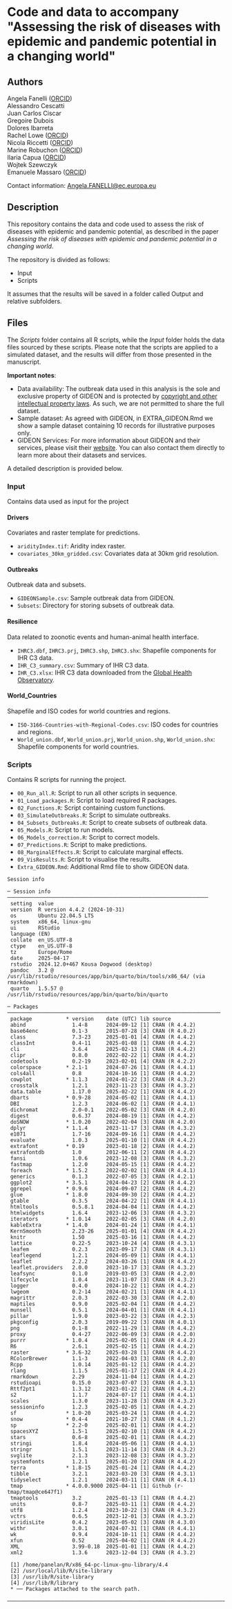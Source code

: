 # Code and data to accompany "Assessing the risk of diseases with epidemic and pandemic potential in a changing world"

## Authors

Angela Fanelli ([ORCID](https://orcid.org/0000-0002-8204-1230))\
Alessandro Cescatti\
Juan Carlos Ciscar\
Gregoire Dubois\
Dolores Ibarreta\
Rachel Lowe ([ORCID](https://orcid.org/0000-0003-3939-7343))\
Nicola Riccetti ([ORCID](https://orcid.org/0000-0002-3178-7892))\
Marine Robuchon ([ORCID](https://orcid.org/0000-0001-5873-2915))\
Ilaria Capua ([ORCID](https://orcid.org/0000-0002-7072-2581))\
Wojtek Szewczyk\
Emanuele Massaro ([ORCID](https://orcid.org/0000-0002-9287-3743))

Contact information: [Angela.FANELLI\@ec.europa.eu](Angela.FANELLI@ec.europa.eu)

## Description

This repository contains the data and code used to assess the risk of diseases with epidemic and pandemic potential, as described in the paper *Assessing the risk of diseases with epidemic and pandemic potential in a changing world*.

The repository is divided as follows:

-   Input
-   Scripts

It assumes that the results will be saved in a folder called Output and relative subfolders.

## Files

The *Scripts* folder contains all R scripts, while the *Input* folder holds the data files sourced by these scripts. Please note that the scripts are applied to a simulated dataset, and the results will differ from those presented in the manuscript.

**Important notes**:

-   Data availability: The outbreak data used in this analysis is the sole and exclusive property of GIDEON and is protected by [copyright and other intellectual property laws](https://www.gideononline.com/institutional-subscriber-license/). As such, we are not permitted to share the full dataset.
-   Sample dataset: As agreed with GIDEON, in EXTRA_GIDEON.Rmd we show a sample dataset containing 10 records for illustrative purposes only.
-   GIDEON Services: For more information about GIDEON and their services, please visit their [website](https://www.gideononline.com/). You can also contact them directly to learn more about their datasets and services.

A detailed description is provided below.

### Input

Contains data used as input for the project

#### Drivers

Covariates and raster template for predictions.

-   `aridityIndex.tif`: Aridity index raster.
-   `covariates_30km_gridded.csv`: Covariates data at 30km grid resolution.

#### Outbreaks

Outbreak data and subsets.

-   `GIDEONSample.csv`: Sample outbreak data from GIDEON. 
-   `Subsets`: Directory for storing subsets of outbreak data.

#### Resilience

Data related to zoonotic events and human-animal health interface.

-   `IHRC3.dbf`, `IHRC3.prj`, `IHRC3.shp`, `IHRC3.shx`: Shapefile components for IHR C3 data.
-   `IHR_C3_summary.csv`: Summary of IHR C3 data.
-   `IHR_C3.xlsx`: IHR C3 data downloaded from the [Global Health Observatory](https://www.who.int/data/gho).

#### World_Countries

Shapefile and ISO codes for world countries and regions.

-   `ISO-3166-Countries-with-Regional-Codes.csv`: ISO codes for countries and regions.
-   `World_union.dbf`, `World_union.prj`, `World_union.shp`, `World_union.shx`: Shapefile components for world countries.

### Scripts

Contains R scripts for running the project.

-   `00_Run_all.R`: Script to run all other scripts in sequence.
-   `01_Load_packages.R`: Script to load required R packages.
-   `02_Functions.R`: Script containing custom functions.
-   `03_SimulateOutbreaks.R`: Script to simulate outbreaks.
-   `04_Subsets_Outbreaks.R`: Script to create subsets of outbreak data.
-   `05_Models.R`: Script to run models.
-   `06_Models_correction.R`: Script to correct models.
-   `07_Predictions.R`: Script to make predictions.
-   `08_MarginalEffects.R`: Script to calculate marginal effects.
-   `09_VisResults.R`: Script to visualise the results.
-   `Extra_GIDEON.Rmd`: Additional Rmd file to show GIDEON data.

```         
Session info 

─ Session info ─────────────────────────────────────────────────────────────────
 setting  value
 version  R version 4.4.2 (2024-10-31)
 os       Ubuntu 22.04.5 LTS
 system   x86_64, linux-gnu
 ui       RStudio
 language (EN)
 collate  en_US.UTF-8
 ctype    en_US.UTF-8
 tz       Europe/Rome
 date     2025-04-17
 rstudio  2024.12.0+467 Kousa Dogwood (desktop)
 pandoc   3.2 @ /usr/lib/rstudio/resources/app/bin/quarto/bin/tools/x86_64/ (via rmarkdown)
 quarto   1.5.57 @ /usr/lib/rstudio/resources/app/bin/quarto/bin/quarto

─ Packages ─────────────────────────────────────────────────────────────────────
 package           * version    date (UTC) lib source
 abind               1.4-8      2024-09-12 [1] CRAN (R 4.4.2)
 base64enc           0.1-3      2015-07-28 [3] CRAN (R 4.0.2)
 class               7.3-23     2025-01-01 [4] CRAN (R 4.4.2)
 classInt            0.4-11     2025-01-08 [1] CRAN (R 4.4.2)
 cli                 3.6.4      2025-02-13 [1] CRAN (R 4.4.2)
 clipr               0.8.0      2022-02-22 [1] CRAN (R 4.4.2)
 codetools           0.2-19     2023-02-01 [4] CRAN (R 4.2.2)
 colorspace        * 2.1-1      2024-07-26 [1] CRAN (R 4.4.1)
 cols4all            0.8        2024-10-16 [1] CRAN (R 4.4.2)
 cowplot           * 1.1.3      2024-01-22 [3] CRAN (R 4.3.2)
 crosstalk           1.2.1      2023-11-23 [3] CRAN (R 4.3.2)
 data.table          1.17.0     2025-02-22 [1] CRAN (R 4.4.2)
 dbarts            * 0.9-28     2024-05-02 [1] CRAN (R 4.4.1)
 DBI                 1.2.3      2024-06-02 [1] CRAN (R 4.4.1)
 dichromat           2.0-0.1    2022-05-02 [3] CRAN (R 4.2.0)
 digest              0.6.37     2024-08-19 [1] CRAN (R 4.4.2)
 doSNOW            * 1.0.20     2022-02-04 [3] CRAN (R 4.2.0)
 dplyr             * 1.1.4      2023-11-17 [3] CRAN (R 4.3.2)
 e1071               1.7-16     2024-09-16 [1] CRAN (R 4.4.2)
 evaluate            1.0.3      2025-01-10 [1] CRAN (R 4.4.2)
 extrafont         * 0.19       2023-01-18 [2] CRAN (R 4.4.2)
 extrafontdb         1.0        2012-06-11 [2] CRAN (R 4.4.2)
 fansi               1.0.6      2023-12-08 [3] CRAN (R 4.3.2)
 fastmap             1.2.0      2024-05-15 [1] CRAN (R 4.4.2)
 foreach           * 1.5.2      2022-02-02 [1] CRAN (R 4.4.1)
 generics            0.1.3      2022-07-05 [3] CRAN (R 4.2.1)
 ggplot2           * 3.5.1      2024-04-23 [2] CRAN (R 4.4.2)
 ggrepel           * 0.9.6      2024-09-07 [2] CRAN (R 4.4.2)
 glue              * 1.8.0      2024-09-30 [2] CRAN (R 4.4.2)
 gtable              0.3.5      2024-04-22 [1] CRAN (R 4.4.1)
 htmltools           0.5.8.1    2024-04-04 [1] CRAN (R 4.4.2)
 htmlwidgets         1.6.4      2023-12-06 [3] CRAN (R 4.3.2)
 iterators         * 1.0.14     2022-02-05 [3] CRAN (R 4.2.0)
 kableExtra        * 1.4.0      2024-01-24 [1] CRAN (R 4.4.1)
 KernSmooth          2.23-26    2025-01-01 [4] CRAN (R 4.4.2)
 knitr               1.50       2025-03-16 [1] CRAN (R 4.4.2)
 lattice             0.22-5     2023-10-24 [4] CRAN (R 4.3.1)
 leafem              0.2.3      2023-09-17 [3] CRAN (R 4.3.1)
 leaflegend          1.2.1      2024-05-09 [1] CRAN (R 4.4.1)
 leaflet             2.2.2      2024-03-26 [1] CRAN (R 4.4.2)
 leaflet.providers   2.0.0      2023-10-17 [3] CRAN (R 4.3.2)
 leafsync            0.1.0      2019-03-05 [3] CRAN (R 4.2.0)
 lifecycle           1.0.4      2023-11-07 [3] CRAN (R 4.3.2)
 logger              0.4.0      2024-10-22 [1] CRAN (R 4.4.2)
 lwgeom              0.2-14     2024-02-21 [1] CRAN (R 4.4.1)
 magrittr            2.0.3      2022-03-30 [3] CRAN (R 4.2.0)
 maptiles            0.9.0      2025-02-04 [1] CRAN (R 4.4.2)
 munsell             0.5.1      2024-04-01 [1] CRAN (R 4.4.1)
 pillar              1.9.0      2023-03-22 [3] CRAN (R 4.2.3)
 pkgconfig           2.0.3      2019-09-22 [3] CRAN (R 4.0.1)
 png                 0.1-8      2022-11-29 [1] CRAN (R 4.4.2)
 proxy               0.4-27     2022-06-09 [3] CRAN (R 4.2.0)
 purrr             * 1.0.4      2025-02-05 [1] CRAN (R 4.4.2)
 R6                  2.6.1      2025-02-15 [1] CRAN (R 4.4.2)
 raster            * 3.6-32     2025-03-28 [1] CRAN (R 4.4.2)
 RColorBrewer        1.1-3      2022-04-03 [3] CRAN (R 4.2.0)
 Rcpp                1.0.14     2025-01-12 [1] CRAN (R 4.4.2)
 rlang               1.1.5      2025-01-17 [2] CRAN (R 4.4.2)
 rmarkdown           2.29       2024-11-04 [1] CRAN (R 4.4.2)
 rstudioapi          0.15.0     2023-07-07 [3] CRAN (R 4.3.1)
 Rttf2pt1            1.3.12     2023-01-22 [2] CRAN (R 4.4.2)
 s2                  1.1.7      2024-07-17 [1] CRAN (R 4.4.1)
 scales              1.3.0      2023-11-28 [3] CRAN (R 4.3.2)
 sessioninfo         1.2.3      2025-02-05 [1] CRAN (R 4.4.2)
 sf                * 1.0-20     2025-03-24 [1] CRAN (R 4.4.2)
 snow              * 0.4-4      2021-10-27 [3] CRAN (R 4.1.2)
 sp                * 2.2-0      2025-02-01 [1] CRAN (R 4.4.2)
 spacesXYZ           1.5-1      2025-02-10 [1] CRAN (R 4.4.2)
 stars               0.6-8      2025-02-01 [1] CRAN (R 4.4.2)
 stringi             1.8.4      2024-05-06 [1] CRAN (R 4.4.1)
 stringr             1.5.1      2023-11-14 [3] CRAN (R 4.3.2)
 svglite             2.1.3      2023-12-08 [3] CRAN (R 4.3.2)
 systemfonts         1.2.1      2025-01-20 [2] CRAN (R 4.4.2)
 terra             * 1.8-15     2025-01-24 [1] CRAN (R 4.4.2)
 tibble              3.2.1      2023-03-20 [3] CRAN (R 4.3.1)
 tidyselect          1.2.1      2024-03-11 [1] CRAN (R 4.4.1)
 tmap              * 4.0.0.9000 2025-04-11 [1] Github (r-tmap/tmap@ce647f1)
 tmaptools           3.2        2025-01-13 [1] CRAN (R 4.4.2)
 units               0.8-7      2025-03-11 [1] CRAN (R 4.4.2)
 utf8                1.2.4      2023-10-22 [3] CRAN (R 4.3.2)
 vctrs               0.6.5      2023-12-01 [3] CRAN (R 4.3.2)
 viridisLite         0.4.2      2023-05-02 [3] CRAN (R 4.3.0)
 withr               3.0.1      2024-07-31 [1] CRAN (R 4.4.1)
 wk                  0.9.4      2024-10-11 [1] CRAN (R 4.4.2)
 xfun                0.52       2025-04-02 [1] CRAN (R 4.4.2)
 XML                 3.99-0.18  2025-01-01 [1] CRAN (R 4.4.2)
 xml2                1.3.6      2023-12-04 [3] CRAN (R 4.3.2)

 [1] /home/panelan/R/x86_64-pc-linux-gnu-library/4.4
 [2] /usr/local/lib/R/site-library
 [3] /usr/lib/R/site-library
 [4] /usr/lib/R/library
 * ── Packages attached to the search path.

────────────────────────────────────────────────────────────────────────────────
```
